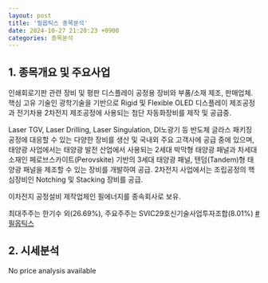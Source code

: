 ```yaml
---
layout: post
title: '필옵틱스 종목분석'
date: 2024-10-27 21:20:23 +0900
categories: 종목분석
---
```


## 1. 종목개요 및 주요사업

인쇄회로기판 관련 장비 및 평판 디스플레이 공정용 장비와 부품/소재 제조, 판매업체. 핵심 고유 기술인 광학기술을 기반으로 Rigid 및 Flexible OLED 디스플레이 제조공정과 전기차용 2차전지 제조공정에 사용되는 첨단 자동화장비를 제작 및 공급중.

Laser TGV, Laser Drilling, Laser Singulation, DI노광기 등 반도체 글라스 패키징 공정에 대응할 수 있는 다양한 장비를 생산 및 국내외 주요 고객사에 공급 중에 있으며, 태양광 사업에서는 태양광 발전 산업에서 사용되는 2세대 박막형 태양광 패널과 차세대 소재인 페로브스카이트(Perovskite) 기반의 3세대 태양광 패널, 텐덤(Tandem)형 태양광 패널을 제조할 수 있는 장비를 개발하여 공급. 2차전지 사업에서는 조립공정의 핵심장비인 Notching 및 Stacking 장비를 공급.

이차전지 공정설비 제작업체인 필에너지를 종속회사로 보유.

최대주주는 한기수 외(26.69%), 주요주주는 SVIC29호신기술사업투자조합(8.01%)
[#필옵틱스](#)

## 2. 시세분석

No price analysis available
